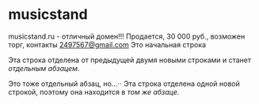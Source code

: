 # musicstand
musicstand.ru - отличный домен!!!
Продается, 30 000 руб., возможен торг, контакты 2497567@gmail.com
Это начальная строка

Эта строка отделена от предыдущей двумя новыми строками и станет *отдельным абзацем*.

Это тоже отдельный абзац, но...⋅⋅
Эта строка отделена одной новой строкой, поэтому она находится в *том же абзаце*.
